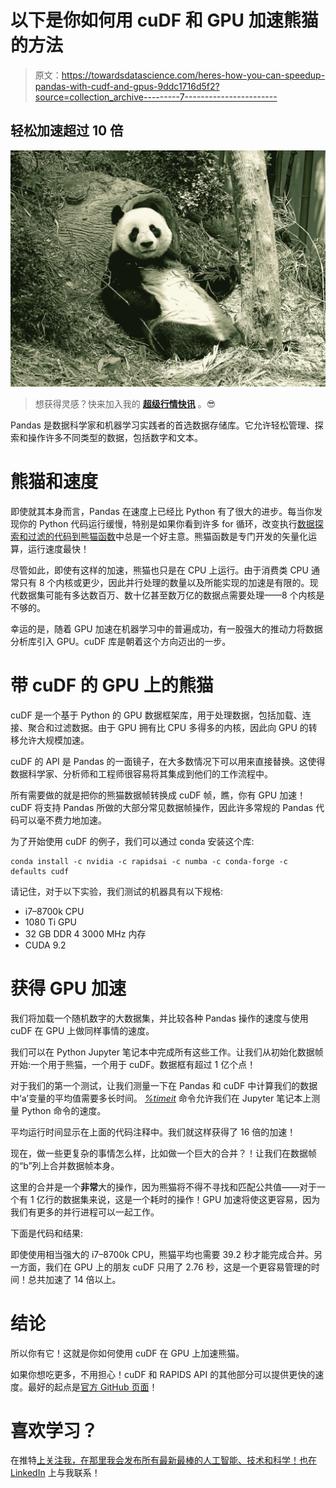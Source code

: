 # 以下是你如何用 cuDF 和 GPU 加速熊猫的方法

> 原文：<https://towardsdatascience.com/heres-how-you-can-speedup-pandas-with-cudf-and-gpus-9ddc1716d5f2?source=collection_archive---------7----------------------->

## 轻松加速超过 10 倍

![](img/0ac74d8ff0b4747d116b291f4e5aa6ba.png)

> 想获得灵感？快来加入我的 [**超级行情快讯**](https://www.superquotes.co/?utm_source=mediumtech&utm_medium=web&utm_campaign=sharing) 。😎

Pandas 是数据科学家和机器学习实践者的首选数据存储库。它允许轻松管理、探索和操作许多不同类型的数据，包括数字和文本。

# 熊猫和速度

即使就其本身而言，Pandas 在速度上已经比 Python 有了很大的进步。每当你发现你的 Python 代码运行缓慢，特别是如果你看到许多 for 循环，改变执行[数据探索和过滤的代码到熊猫函数](/how-to-use-pandas-the-right-way-to-speed-up-your-code-4a19bd89926d)中总是一个好主意。熊猫函数是专门开发的矢量化运算，运行速度最快！

尽管如此，即使有这样的加速，熊猫也只是在 CPU 上运行。由于消费类 CPU 通常只有 8 个内核或更少，因此并行处理的数量以及所能实现的加速是有限的。现代数据集可能有多达数百万、数十亿甚至数万亿的数据点需要处理——8 个内核是不够的。

幸运的是，随着 GPU 加速在机器学习中的普遍成功，有一股强大的推动力将数据分析库引入 GPU。cuDF 库是朝着这个方向迈出的一步。

# 带 cuDF 的 GPU 上的熊猫

cuDF 是一个基于 Python 的 GPU 数据框架库，用于处理数据，包括加载、连接、聚合和过滤数据。由于 GPU 拥有比 CPU 多得多的内核，因此向 GPU 的转移允许大规模加速。

cuDF 的 API 是 Pandas 的一面镜子，在大多数情况下可以用来直接替换。这使得数据科学家、分析师和工程师很容易将其集成到他们的工作流程中。

所有需要做的就是把你的熊猫数据帧转换成 cuDF 帧，瞧，你有 GPU 加速！cuDF 将支持 Pandas 所做的大部分常见数据帧操作，因此许多常规的 Pandas 代码可以毫不费力地加速。

为了开始使用 cuDF 的例子，我们可以通过 conda 安装这个库:

```
conda install -c nvidia -c rapidsai -c numba -c conda-forge -c defaults cudf
```

请记住，对于以下实验，我们测试的机器具有以下规格:

*   i7–8700k CPU
*   1080 Ti GPU
*   32 GB DDR 4 3000 MHz 内存
*   CUDA 9.2

# 获得 GPU 加速

我们将加载一个随机数字的大数据集，并比较各种 Pandas 操作的速度与使用 cuDF 在 GPU 上做同样事情的速度。

我们可以在 Python Jupyter 笔记本中完成所有这些工作。让我们从初始化数据帧开始:一个用于熊猫，一个用于 cuDF。数据框有超过 1 亿个点！

对于我们的第一个测试，让我们测量一下在 Pandas 和 cuDF 中计算我们的数据中‘a’变量的平均值需要多长时间。 [*%timeit*](https://docs.python.org/2/library/timeit.html) 命令允许我们在 Jupyter 笔记本上测量 Python 命令的速度。

平均运行时间显示在上面的代码注释中。我们就这样获得了 16 倍的加速！

现在，做一些更复杂的事情怎么样，比如做一个巨大的合并？！让我们在数据帧的“b”列上合并数据帧本身。

这里的合并是一个**非常**大的操作，因为熊猫将不得不寻找和匹配公共值——对于一个有 1 亿行的数据集来说，这是一个耗时的操作！GPU 加速将使这更容易，因为我们有更多的并行进程可以一起工作。

下面是代码和结果:

即使使用相当强大的 i7–8700k CPU，熊猫平均也需要 39.2 秒才能完成合并。另一方面，我们在 GPU 上的朋友 cuDF 只用了 2.76 秒，这是一个更容易管理的时间！总共加速了 14 倍以上。

# 结论

所以你有它！这就是你如何使用 cuDF 在 GPU 上加速熊猫。

如果你想吃更多，不用担心！cuDF 和 RAPIDS API 的其他部分可以提供更快的速度。最好的起点是[官方 GitHub 页面](https://github.com/rapidsai)！

# 喜欢学习？

在推特[上关注我，在那里我会发布所有最新最棒的人工智能、技术和科学！也在 LinkedIn](https://twitter.com/GeorgeSeif94) 上与我联系！